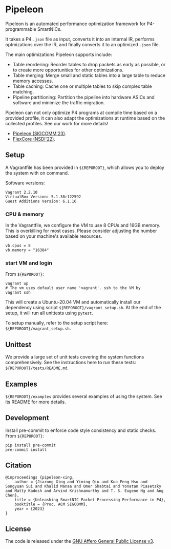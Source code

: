 # Pipeleon
Pipeleon is an automated performance optimization framework for P4-programmable SmartNICs.

It takes a P4 `.json` file as input, converts it into an internal IR, performs optmizations over the IR, and finally converts it to an optimized `.json` file.

The main optimizations Pipeleon supports include:

- Table reordering: Reorder tables to drop packets as early as possible, or to create more opportunities for other optimizations.
- Table merging: Merge small and static tables into a large table to reduce memory accesses.
- Table caching: Cache one or multiple tables to skip complex table matching.
- Pipeline partitioning: Partition the pipeline into hardware ASICs and software and minimize the traffic migration.

Pipeleon can not only optimize P4 programs at compile time based on a provided profile, it can also adapt the optimizations at runtime based on the collected profiles. See our work for more details!

- [Pipeleon (SIGCOMM'23)](https://jxing.me/pdf/pipeleon-sigcomm23.pdf).
- [FlexCore (NSDI'22)](https://jxing.me/pdf/flexcore-nsdi22.pdf).

## Setup

A Vagrantfile has been provided in `${REPOROOT}`, which allows you to deploy the system with on command.

Software versions:
```
Vagrant 2.2.10
VirtualBox Version: 5.1.38r122592
Guest Additions Version: 6.1.16
```
### CPU & memory
In the Vagrantfile, we configure the VM to use 8 CPUs and 16GB memory. This is overkilling for most cases. Please consider adjusting the number based on your machine's available resources.

```
vb.cpus = 8
vb.memory = "16384"
```

### start VM and login

From `${REPOROOT}`:
```
vagrant up
# The vm uses default user name 'vagrant'. ssh to the VM by
vagrant ssh
```

This will create a Ubuntu-20.04 VM and automatically install our dependency using script `${REPOROOT}/vagrant_setup.sh`.
At the end of the setup, it will run all unittests using `pytest`.

To setup manually, refer to the setup script here: `${REPOROOT}/vagrant_setup.sh`.

## Unittest

We provide a large set of unit tests covering the system functions comprehensively. See the instructions here to run these tests: `${REPOROOT}/tests/README.md`.

## Examples

`${REPOROOT}/examples` provides several examples of using the system. See its README for more details.

## Development

Install pre-commit to enforce code style consistency and static checks. From `${REPOROOT}`:
```
pip install pre-commit
pre-commit install
```

## Citation

```
@inproceedings {pipeleon-xing,
    author = {Jiarong Xing and Yiming Qiu and Kuo-Feng Hsu and Songyuan Sui and Khalid Manaa and Omer Shabtai and Yonatan Piasetzky and Matty Kadosh and Arvind Krishnamurthy and T. S. Eugene Ng and Ang Chen},
    title = {Unleashing SmartNIC Packet Processing Performance in P4},
    booktitle = {Proc. ACM SIGCOMM},
    year = {2023}
}
```

## License
The code is released under the [GNU Affero General Public License v3](https://www.gnu.org/licenses/agpl-3.0.html).
